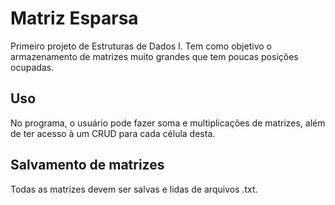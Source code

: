 # Matriz Esparsa
Primeiro projeto de Estruturas de Dados I. Tem como objetivo o armazenamento de matrizes muito grandes que tem poucas posições ocupadas.
## Uso
No programa, o usuário pode fazer soma e multiplicações de matrizes, além de ter acesso à um CRUD para cada célula desta.
## Salvamento de matrizes
Todas as matrizes devem ser salvas e lidas de arquivos .txt.
